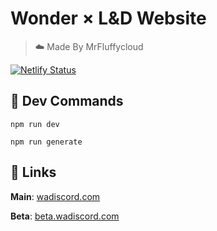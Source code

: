 # Wonder × L&D Website

> ☁️ Made By MrFluffycloud

[![Netlify Status](https://api.netlify.com/api/v1/badges/0288d53e-ac42-42d8-8c7f-98c1cdafcdf1/deploy-status)](https://app.netlify.com/sites/wa-beta/deploys)

## 🔧 Dev Commands

```
npm run dev

npm run generate
```

## 🔗 Links

**Main**: [wadiscord.com](https://wadiscord.com)

**Beta**: [beta.wadiscord.com](https://beta.wadiscord.com)

